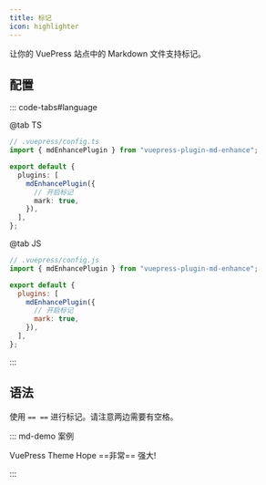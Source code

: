 ```yaml
---
title: 标记
icon: highlighter
---
```


让你的 VuePress 站点中的 Markdown 文件支持标记。

<!-- more -->

## 配置

::: code-tabs#language

@tab TS

```ts {8}
// .vuepress/config.ts
import { mdEnhancePlugin } from "vuepress-plugin-md-enhance";

export default {
  plugins: [
    mdEnhancePlugin({
      // 开启标记
      mark: true,
    }),
  ],
};
```

@tab JS

```js {8}
// .vuepress/config.js
import { mdEnhancePlugin } from "vuepress-plugin-md-enhance";

export default {
  plugins: [
    mdEnhancePlugin({
      // 开启标记
      mark: true,
    }),
  ],
};
```

:::

## 语法

使用 `== ==` 进行标记。请注意两边需要有空格。

::: md-demo 案例

VuePress Theme Hope ==非常== 强大!

:::
